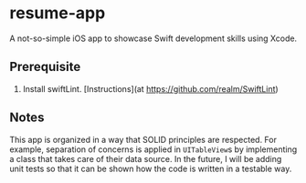 # resume-app

A not-so-simple iOS app to showcase Swift development skills using Xcode.

## Prerequisite 

1. Install swiftLint. [Instructions](at https://github.com/realm/SwiftLint)

## Notes
This app is organized in a way that SOLID principles are respected. For example, separation of concerns is applied in `UITableView`s by implementing a class that takes care of their data source. In the future, I will be adding unit tests so that it can be shown how the code is written in a testable way. 
